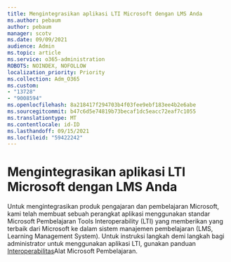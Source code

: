 ```yaml
---
title: Mengintegrasikan aplikasi LTI Microsoft dengan LMS Anda
ms.author: pebaum
author: pebaum
manager: scotv
ms.date: 09/09/2021
audience: Admin
ms.topic: article
ms.service: o365-administration
ROBOTS: NOINDEX, NOFOLLOW
localization_priority: Priority
ms.collection: Adm_O365
ms.custom:
- "13728"
- "9008594"
ms.openlocfilehash: 8a218417f294703b4f03fee9ebf183ee4b2e6abe
ms.sourcegitcommit: b47c6d5e74819b73becaf1dc5eacc72eaf7c1055
ms.translationtype: MT
ms.contentlocale: id-ID
ms.lasthandoff: 09/15/2021
ms.locfileid: "59422242"
---
```

# <a name="integrate-microsoft-lti-apps-with-your-lms"></a>Mengintegrasikan aplikasi LTI Microsoft dengan LMS Anda

Untuk mengintegrasikan produk pengajaran dan pembelajaran Microsoft, kami telah membuat sebuah perangkat aplikasi menggunakan standar Microsoft Pembelajaran Tools Interoperability (LTI) yang memberikan yang terbaik dari Microsoft ke dalam sistem manajemen pembelajaran (LMS, Learning Management System). Untuk instruksi langkah demi langkah bagi administrator untuk menggunakan aplikasi LTI, gunakan panduan [Interoperabilitas](https://admin.microsoft.com/AdminPortal/Home?#/modernonboarding/lmsintegrationguide)Alat Microsoft Pembelajaran.